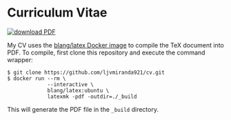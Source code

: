 # Curriculum Vitae

[![download PDF](https://img.shields.io/badge/download-PDF-brightgreen.svg)](https://storage.googleapis.com/ljvmiranda/cv.pdf)

My CV uses the [blang/latex Docker image](https://hub.docker.com/r/blang/latex)
to compile the TeX document into PDF.  To compile, first clone this repository
and execute the command wrapper:

```shell
$ git clone https://github.com/ljvmiranda921/cv.git
$ docker run --rm \
             --interactive \
             blang/latex:ubuntu \
             latexmk -pdf -outdir=./_build
```

This will generate the PDF file in the `_build` directory.
